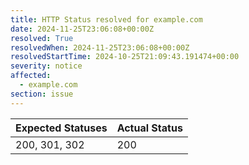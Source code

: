 ```yaml
---
title: HTTP Status resolved for example.com
date: 2024-11-25T23:06:08+00:00Z
resolved: True
resolvedWhen: 2024-11-25T23:06:08+00:00Z
resolvedStartTime: 2024-10-25T21:09:43.191474+00:00
severity: notice
affected:
  - example.com
section: issue
---
```


| Expected Statuses | Actual Status  |
|-------------------|----------------|
| 200, 301, 302 | 200 |
